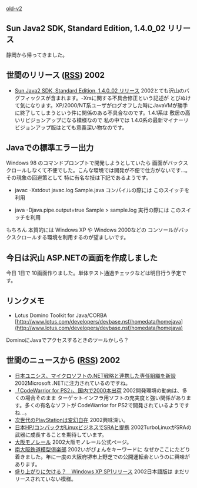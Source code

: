 [old-v2](ig020912-orig.html)

## Sun Java2 SDK, Standard Edition, 1.4.0_02 リリース

静岡から帰ってきました。


## 世間のリリース ([RSS](ig020912-release.xml)) 2002


* [Sun Java2 SDK, Standard Edition, 1.4.0_02 リリース](http://java.sun.com/j2se/1.4/download.html)  2002とても沢山のバグフィックスが含まれます。-Xrsに関する不具合修正という記述が とびぬけて気になります。XP/2000/NT系ユーザがログオフした時にJavaVMが勝手に終了してしまうという件に関係のある不具合なのです。1.4.1系は 敷居の高いリビジョンアップになる模様なので 私の中では 1.4.0系の最新マイナーリビジョンアップ版はとても意義深い物なのです。

## Javaでの標準エラー出力

Windows 98 のコマンドプロンプトで開発しようとしていたら 画面がバックスクロールしなくて不便でした。こんな環境では開発が不便で仕方がないです…。その現象の回避策として 特に有名な技は下記であるようです。


* javac -Xstdout javac.log Sample.java
  コンパイルの際には このスイッチを利用
  
* java -Djava.pipe.output=true Sample > sample.log
  実行の際には このスイッチを利用

もちろん 本質的には Windows XP や Windows 2000などの コンソールがバックスクロールする環境を利用するのが望ましいです。

## 今日は沢山 ASP.NETの画面を作成しました

今日 1日で 10画面作りました。単体テスト通過チェックなどは明日行う予定です。

## リンクメモ


* Lotus Domino Toolkit for Java/CORBA
  [http://www.lotus.com/developers/devbase.nsf/homedata/homejava](http://www.lotus.com/developers/devbase.nsf/homedata/homejava)

DominoにJavaでアクセスするときのツールかしら？

## 世間のニュースから ([RSS](ig020912-news.xml)) 2002


* [日本ユニシス、マイクロソフトの.NET戦略と連携した専任組織を新設](http://www.computerworld.jp/contents/free/200209/20020909unisys.html)  2002Microsoft .NETに注力されているのですね。
* [「CodeWarrior for PS2」、国内で2000本出荷](http://www.zdnet.co.jp/news/0209/10/njbt_07.html)  2002開発環境の動向は、多くの場合そのまま ターゲットインフラ用ソフトの充実度と強い関係があります。多くの有名なソフトが CodeWarrior for PS2で開発されているようですね…。
* [次世代のPlayStationは変幻自在](http://www.zdnet.co.jp/news/0209/09/xert_ps3.html)  2002興味深い。
* [日本HP/コンパックがLinuxビジネスでSRAと提携](http://biztech.nikkeibp.co.jp/wcs/leaf/CID/onair/biztech/comp/205832)  2002TurboLinuxがSRAの武器に成長することを期待しています。
* [大阪モノレール](http://www.osaka-monorail.co.jp/)  2002大阪モノレール公式ページ。
* [南大阪鉄道模型倶楽部](http://homepage3.nifty.com/SORC/index.html)  2002いがぴょんをキーワードに なぜかここにたどり着きました。年に一度の大阪府堺市上野芝での公開運転会というのに興味があります。
* [盛り上がりに欠ける？　Windows XP SP1リリース](http://www.zdnet.co.jp/news/0209/10/ne00_sp1.html)  2002日本語版は まだリリースされていない模様。
